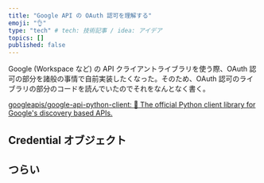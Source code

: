 ```yaml
---
title: "Google API の OAuth 認可を理解する"
emoji: "👌"
type: "tech" # tech: 技術記事 / idea: アイデア
topics: []
published: false
---
```


Google (Workspace など) の API クライアントライブラリを使う際、OAuth 認可の部分を諸般の事情で自前実装したくなった。そのため、OAuth 認可のライブラリの部分のコードを読んでいたのでそれをなんとなく書く。

[googleapis/google-api-python-client: 🐍 The official Python client library for Google's discovery based APIs.](https://github.com/googleapis/google-api-python-client)

## Credential オブジェクト

## つらい
